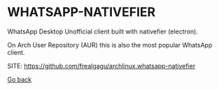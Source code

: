 # WHATSAPP-NATIVEFIER

 WhatsApp Desktop Unofficial client built with nativefier (electron).
 
 On Arch User Repository (AUR) this is also the most popular WhatsApp client.
 
 SITE: https://github.com/frealgagu/archlinux.whatsapp-nativefier

 [Go back](https://portable-linux-apps.github.io/apps.html)
